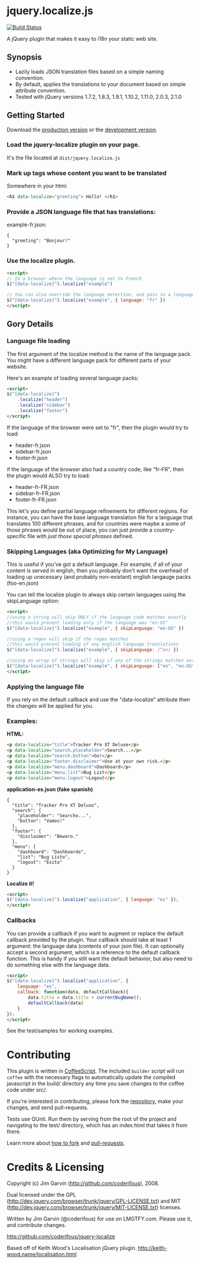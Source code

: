 # jquery.localize.js

[![Build Status](https://travis-ci.org/coderifous/jquery-localize.png?branch=master)](https://travis-ci.org/coderifous/jquery-localize)

A jQuery plugin that makes it easy to i18n your static web site.

## Synopsis
* Lazily loads JSON translation files based on a simple naming convention.
* By default, applies the translations to your document based on simple attribute convention.
* Tested with jQuery versions 1.7.2, 1.8.3, 1.9.1, 1.10.2, 1.11.0, 2.0.3, 2.1.0

## Getting Started
Download the [production version][min] or the [development version][max].

[min]: https://raw.github.com/coderifous/jquery-localize/master/dist/jquery.localize.min.js
[max]: https://raw.github.com/coderifous/jquery-localize/master/dist/jquery.localize.js

### Load the jquery-localize plugin on your page.

It's the file located at `dist/jquery.localize.js`

### Mark up tags whose content you want to be translated

Somewhere in your html:

```html
<h1 data-localize="greeting"> Hello! </h1>
```

### Provide a JSON language file that has translations:

example-fr.json:

    {
      "greeting": "Bonjour!"
    }

### Use the localize plugin.

```html
<script>
// In a browser where the language is set to French
$("[data-localize]").localize("example")

// You can also override the language detection, and pass in a language code
$("[data-localize]").localize("example", { language: "fr" })
</script>
```

## Gory Details

### Language file loading

The first argument of the localize method is the name of the language pack.  You might have a different language pack for different parts of your website.

Here's an example of loading several language packs:

```html
<script>
$("[data-localize]")
    .localize("header")
    .localize("sidebar")
    .localize("footer")
</script>
```

If the language of the browser were set to "fr", then the plugin would try to load:

* header-fr.json
* sidebar-fr.json
* footer-fr.json

if the language of the browser also had a country code, like "fr-FR", then the plugin would ALSO try to load:

* header-fr-FR.json
* sidebar-fr-FR.json
* footer-fr-FR.json

This let's you define partial language refinements for different regions.  For instance, you can have the base language translation file for a language that translates 100 different phrases, and for countries were maybe a some of those phrases would be out of place, you can just provide a country-specific file with _just those special phrases_ defined.

### Skipping Languages (aka Optimizing for My Language)

This is useful if you've got a default language.  For example, if all of your content is served in english, then you probably don't want the overhead of loading up unecessary (and probably non-existant) english langauge packs (foo-en.json)

You can tell the localize plugin to always skip certain languages using the skipLanguage option:

```html
<script>
//using a string will skip ONLY if the language code matches exactly
//this would prevent loading only if the language was "en-US"
$("[data-localize]").localize("example", { skipLanguage: "en-US" })

//using a regex will skip if the regex matches
//this would prevent loading of any english language translations
$("[data-localize]").localize("example", { skipLanguage: /^en/ })

//using an array of strings will skip if any of the strings matches exactly
$("[data-localize]").localize("example", { skipLanguage: ["en", "en-US"] })
</script>
```

### Applying the language file

If you rely on the default callback and use the "data-localize" attribute then the changes will be applied for you.

### Examples:

**HTML:**

```html
<p data-localize="title">Tracker Pro XT Deluxe</p>
<p data-localize="search.placeholder">Search...</p>
<p data-localize="search.button">Go!</p>
<p data-localize="footer.disclaimer">Use at your own risk.</p>
<p data-localize="menu.dashboard">Dashboard</p>
<p data-localize="menu.list">Bug List</p>
<p data-localize="menu.logout">Logout</p>
```

**application-es.json (fake spanish)**

    {
      "title": "Tracker Pro XT Deluxo",
      "search": {
        "placeholder": "Searcho...",
        "button": "Vamos!"
      },
      "footer": {
        "disclaimer": "Bewaro."
      },
      "menu": {
        "dashboard": "Dashboardo",
        "list": "Bug Listo",
        "logout": "Exito"
      }
    }

**Localize it!**

```html
<script>
$("[data-localize]").localize("application", { language: "es" });
</script>
```

### Callbacks

You can provide a callback if you want to augment or replace the default callback provided by the plugin.  Your callback should take at least 1 argument: the language data (contents of your json file).  It can optionally accept a second argument, which is a reference to the default callback function.  This is handy if you still want the default behavior, but also need to do something else with the language data.

```html
<script>
$("[data-localize]").localize("application", {
    language: "es",
    callback: function(data, defaultCallback){
        data.title = data.title + currentBugName();
        defaultCallback(data)
    }
});
</script>
```

See the test/samples for working examples.

# Contributing

This plugin is written in [CoffeeScript](http://jashkenas.github.com/coffee-script/).
The included `builder` script will run `coffee` with the necessary flags to
automatically update the compiled javascript in the build/ directory any time you
save changes to the coffee code under src/.

If you're interested in contributing, please fork the [repository](https://github.com/coderifous/jquery-localize),
make your changes, and send pull-requests.

Tests use QUnit.  Run them by serving from the root of the project and
navigating to the test/ directory, which has an index.html that takes it from
there.

Learn more about [how to fork](http://help.github.com/fork-a-repo/) and
[pull-requests](http://help.github.com/pull-requests/).

# Credits & Licensing

Copyright (c) Jim Garvin (http://github.com/coderifous), 2008.

Dual licensed under the GPL (http://dev.jquery.com/browser/trunk/jquery/GPL-LICENSE.txt) and MIT (http://dev.jquery.com/browser/trunk/jquery/MIT-LICENSE.txt) licenses.

Written by Jim Garvin (@coderifous) for use on LMGTFY.com.
Please use it, and contribute changes.

http://github.com/coderifous/jquery-localize

Based off of Keith Wood's Localisation jQuery plugin.
http://keith-wood.name/localisation.html
